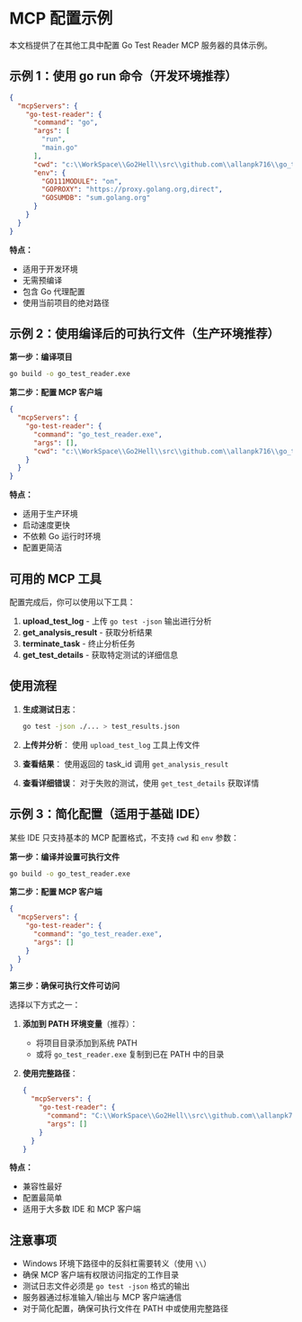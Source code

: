 # MCP 配置示例

本文档提供了在其他工具中配置 Go Test Reader MCP 服务器的具体示例。

## 示例 1：使用 go run 命令（开发环境推荐）

```json
{
  "mcpServers": {
    "go-test-reader": {
      "command": "go",
      "args": [
        "run",
        "main.go"
      ],
      "cwd": "c:\\WorkSpace\\Go2Hell\\src\\github.com\\allanpk716\\go_test_reader",
      "env": {
        "GO111MODULE": "on",
        "GOPROXY": "https://proxy.golang.org,direct",
        "GOSUMDB": "sum.golang.org"
      }
    }
  }
}
```

**特点：**
- 适用于开发环境
- 无需预编译
- 包含 Go 代理配置
- 使用当前项目的绝对路径

## 示例 2：使用编译后的可执行文件（生产环境推荐）

**第一步：编译项目**
```bash
go build -o go_test_reader.exe
```

**第二步：配置 MCP 客户端**
```json
{
  "mcpServers": {
    "go-test-reader": {
      "command": "go_test_reader.exe",
      "args": [],
      "cwd": "c:\\WorkSpace\\Go2Hell\\src\\github.com\\allanpk716\\go_test_reader"
    }
  }
}
```

**特点：**
- 适用于生产环境
- 启动速度更快
- 不依赖 Go 运行时环境
- 配置更简洁

## 可用的 MCP 工具

配置完成后，你可以使用以下工具：

1. **upload_test_log** - 上传 `go test -json` 输出进行分析
2. **get_analysis_result** - 获取分析结果
3. **terminate_task** - 终止分析任务
4. **get_test_details** - 获取特定测试的详细信息

## 使用流程

1. **生成测试日志**：
   ```bash
   go test -json ./... > test_results.json
   ```

2. **上传并分析**：
   使用 `upload_test_log` 工具上传文件

3. **查看结果**：
   使用返回的 task_id 调用 `get_analysis_result`

4. **查看详细错误**：
   对于失败的测试，使用 `get_test_details` 获取详情

## 示例 3：简化配置（适用于基础 IDE）

某些 IDE 只支持基本的 MCP 配置格式，不支持 `cwd` 和 `env` 参数：

**第一步：编译并设置可执行文件**
```bash
go build -o go_test_reader.exe
```

**第二步：配置 MCP 客户端**
```json
{
  "mcpServers": {
    "go-test-reader": {
      "command": "go_test_reader.exe",
      "args": []
    }
  }
}
```

**第三步：确保可执行文件可访问**

选择以下方式之一：

1. **添加到 PATH 环境变量**（推荐）：
   - 将项目目录添加到系统 PATH
   - 或将 `go_test_reader.exe` 复制到已在 PATH 中的目录

2. **使用完整路径**：
   ```json
   {
     "mcpServers": {
       "go-test-reader": {
         "command": "C:\\WorkSpace\\Go2Hell\\src\\github.com\\allanpk716\\go_test_reader\\go_test_reader.exe",
         "args": []
       }
     }
   }
   ```

**特点：**
- 兼容性最好
- 配置最简单
- 适用于大多数 IDE 和 MCP 客户端

## 注意事项

- Windows 环境下路径中的反斜杠需要转义（使用 `\\`）
- 确保 MCP 客户端有权限访问指定的工作目录
- 测试日志文件必须是 `go test -json` 格式的输出
- 服务器通过标准输入/输出与 MCP 客户端通信
- 对于简化配置，确保可执行文件在 PATH 中或使用完整路径